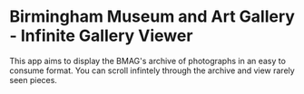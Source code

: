 # Birmingham Museum and Art Gallery - Infinite Gallery Viewer

This app aims to display the BMAG's archive of photographs in an easy to consume format. You can scroll infintely through the archive and view rarely seen pieces.


